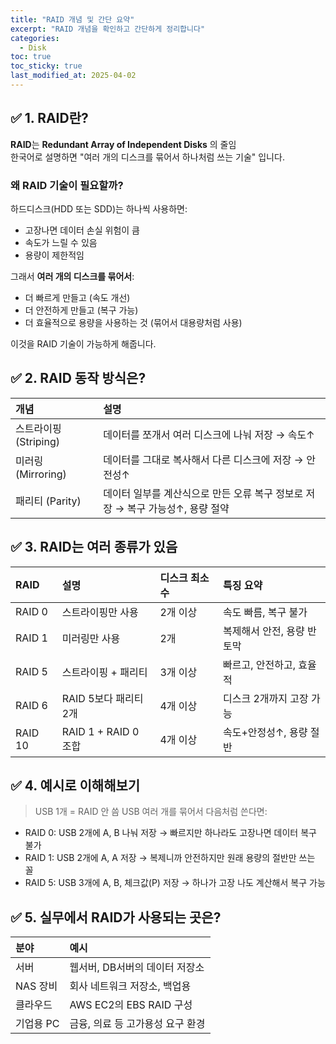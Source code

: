 ```yaml
---
title: "RAID 개념 및 간단 요약"
excerpt: "RAID 개념을 확인하고 간단하게 정리합니다"
categories:
  - Disk
toc: true
toc_sticky: true
last_modified_at: 2025-04-02
---
```


## ✅ 1. RAID란?

**RAID**는 **Redundant Array of Independent Disks** 의 줄임   
한국어로 설명하면 "여러 개의 디스크를 묶어서 하나처럼 쓰는 기술" 입니다.

### 왜 RAID 기술이 필요할까?

하드디스크(HDD 또는 SDD)는 하나씩 사용하면:
- 고장나면 데이터 손실 위험이 큼
- 속도가 느릴 수 있음
- 용량이 제한적임

그래서 **여러 개의 디스크를 묶어서**:
- 더 빠르게 만들고 (속도 개선)
- 더 안전하게 만들고 (복구 가능)
- 더 효율적으로 용량을 사용하는 것 (묶어서 대용량처럼 사용)

이것을 RAID 기술이 가능하게 해줍니다.

## ✅ 2. RAID 동작 방식은?

| 개념               | 설명                                              |
|:-----------------|:------------------------------------------------|
| 스트라이핑 (Striping) | 데이터를 쪼개서 여러 디스크에 나눠 저장 → 속도↑                   |
| 미러링 (Mirroring)  | 데이터를 그대로 복사해서 다른 디스크에 저장 → 안전성↑                 |
| 패리티 (Parity)     | 데이터 일부를 계산식으로 만든 오류 복구 정보로 저장 → 복구 가능성↑, 용량 절약 |

## ✅ 3. RAID는 여러 종류가 있음

| RAID    | 설명                 | 디스크 최소 수 | 특징 요약           |
|:--------|:-------------------|:--------|:----------------|
| RAID 0  | 스트라이핑만 사용          | 2개 이상   | 속도 빠름, 복구 불가    |
| RAID 1  | 미러링만 사용            | 2개      | 복제해서 안전, 용량 반토막 |
| RAID 5  | 스트라이핑 + 패리티        | 3개 이상   | 빠르고, 안전하고, 효율적  |
| RAID 6  | RAID 5보다 패리티 2개    | 4개 이상   | 디스크 2개까지 고장 가능  |   
| RAID 10 | RAID 1 + RAID 0 조합 | 4개 이상   | 속도+안정성↑, 용량 절반 |

## ✅ 4. 예시로 이해해보기

> USB 1개 = RAID 안 씀 
> USB 여러 개를 묶어서 다음처럼 쓴다면:
- RAID 0: USB 2개에 A, B 나눠 저장 → 빠르지만 하나라도 고장나면 데이터 복구 불가
- RAID 1: USB 2개에 A, A 저장 → 복제니까 안전하지만 원래 용량의 절반만 쓰는 꼴
- RAID 5: USB 3개에 A, B, 체크값(P) 저장 → 하나가 고장 나도 계산해서 복구 가능

## ✅ 5. 실무에서 RAID가 사용되는 곳은?


|분야	|예시|
|:--------|:-------------------|
|서버	|웹서버, DB서버의 데이터 저장소|
|NAS 장비	|회사 네트워크 저장소, 백업용|
|클라우드	|AWS EC2의 EBS RAID 구성|
|기업용 PC	|금융, 의료 등 고가용성 요구 환경|

